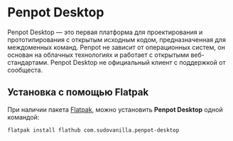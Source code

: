 # Penpot Desktop

Penpot Desktop — это первая платформа для проектирования и прототипирования с открытым исходным кодом, предназначенная для междоменных команд. Penpot не зависит от операционных систем, он основан на облачных технологиях и работает с открытыми веб-стандартами. Penpot Desktop не официальный клиент с поддержкой от сообщеста.

## Установка c помощью Flatpak

При наличии пакета [Flatpak](/flatpak), можно установить **Penpot Desktop** одной командой:

```shell
flatpak install flathub com.sudovanilla.penpot-desktop
```